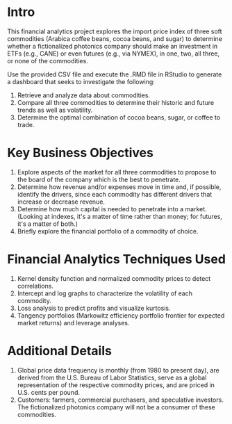# Intro
This financial analytics project explores the import price index of three soft commodities (Arabica coffee beans, cocoa beans, and sugar) to determine whether a fictionalized photonics company should make an investment in ETFs (e.g., CANE) or even futures (e.g., via NYMEX), in one, two, all three, or none of the commodities.

Use the provided CSV file and execute the .RMD file in RStudio to generate a dashboard that seeks to investigate the following:

1.  Retrieve and analyze data about commodities.
2.  Compare all three commodities to determine their historic and future trends as well as volatility.
3.  Determine the optimal combination of cocoa beans, sugar, or coffee to trade.

# Key Business Objectives
1.  Explore aspects of the market for all three commodities to propose to the board of the company which is the best to penetrate.
2.  Determine how revenue and/or expenses move in time and, if possible, identify the drivers, since each commodity has different drivers that increase or decrease revenue.
3.  Determine how much capital is needed to penetrate into a market. (Looking at indexes, it's a matter of time rather than money; for futures, it's a matter of both.)
4.  Briefly explore the financial portfolio of a commodity of choice.

# Financial Analytics Techniques Used
1. Kernel density function and normalized commodity prices to detect correlations.
2. Intercept and log graphs to characterize the volatility of each commodity.
3. Loss analysis to predict profits and visualize kurtosis.
4. Tangency portfolios (Markowitz efficiency portfolio frontier for expected market returns) and leverage analyses.

# Additional Details
1.  Global price data frequency is monthly (from 1980 to present day), are derived from the U.S. Bureau of Labor Statistics, serve as a global representation of the respective commodity prices, and are priced in U.S. cents per pound.
2.	Customers: farmers, commercial purchasers, and speculative investors. The fictionalized photonics company will not be a consumer of these commodities.
